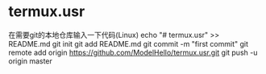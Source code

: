 # termux.usr

在需要git的本地仓库输入一下代码(Linux)
echo "# termux.usr" >> README.md
git init
git add README.md
git commit -m "first commit"
git remote add origin https://github.com/ModelHello/termux.usr.git
git push -u origin master
